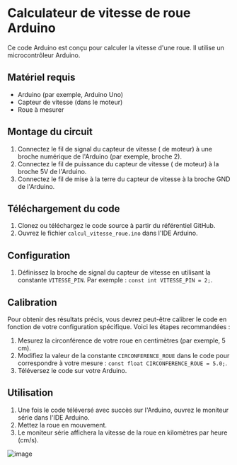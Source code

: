 # Calculateur de vitesse de roue Arduino

Ce code Arduino est conçu pour calculer la vitesse d'une roue. Il utilise un microcontrôleur Arduino.

## Matériel requis
- Arduino (par exemple, Arduino Uno)
- Capteur de vitesse (dans le moteur)
- Roue à mesurer

## Montage du circuit
1. Connectez le fil de signal du capteur de vitesse ( de moteur) à une broche numérique de l'Arduino (par exemple, broche 2).
2. Connectez le fil de puissance du capteur de vitesse  ( de moteur) à la broche 5V de l'Arduino.
3. Connectez le fil de mise à la terre du capteur de vitesse à la broche GND de l'Arduino.

## Téléchargement du code
1. Clonez ou téléchargez le code source à partir du référentiel GitHub.
2. Ouvrez le fichier `calcul_vitesse_roue.ino` dans l'IDE Arduino.

## Configuration
1. Définissez la broche de signal du capteur de vitesse en utilisant la constante `VITESSE_PIN`. Par exemple : `const int VITESSE_PIN = 2;`.

## Calibration
Pour obtenir des résultats précis, vous devrez peut-être calibrer le code en fonction de votre configuration spécifique. Voici les étapes recommandées :
1. Mesurez la circonférence de votre roue en centimètres (par exemple, 5 cm).
2. Modifiez la valeur de la constante `CIRCONFERENCE_ROUE` dans le code pour correspondre à votre mesure : `const float CIRCONFERENCE_ROUE = 5.0;`.
3. Téléversez le code sur votre Arduino.

## Utilisation
1. Une fois le code téléversé avec succès sur l'Arduino, ouvrez le moniteur série dans l'IDE Arduino.
2. Mettez la roue en mouvement.
3. Le moniteur série affichera la vitesse de la roue en kilomètres par heure (cm/s).



![image](https://passionelectronique.fr/wp-content/uploads/test-moteur-jaune-L298N-12V-arduino-uno.jpg)
